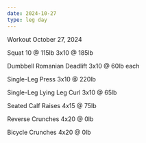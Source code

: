 ```yaml
---
date: 2024-10-27
type: leg day
---
```

Workout October 27, 2024

Squat
10 @ 115lb
3x10 @ 185lb

Dumbbell Romanian Deadlift
3x10 @ 60lb each

Single-Leg Press
3x10 @ 220lb

Single-Leg Lying Leg Curl
3x10 @ 65lb

Seated Calf Raises
4x15 @ 75lb

Reverse Crunches
4x20 @ 0lb

Bicycle Crunches
4x20 @ 0lb